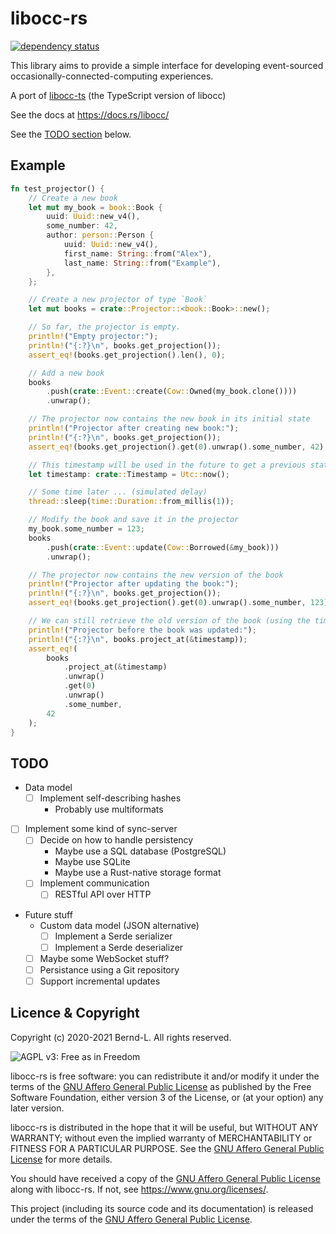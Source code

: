 # libocc-rs

[![dependency status](https://deps.rs/crate/libocc/0.5.0/status.svg)](https://deps.rs/crate/libocc/0.5.0)

This library aims to provide a simple interface for developing event-sourced occasionally-connected-computing experiences.

A port of [libocc-ts](https://github.com/Bernd-L/libocc-ts) (the TypeScript version of libocc)

See the docs at <https://docs.rs/libocc/>

See the [TODO section](#todo) below.

## Example

```Rust
fn test_projector() {
    // Create a new book
    let mut my_book = book::Book {
        uuid: Uuid::new_v4(),
        some_number: 42,
        author: person::Person {
            uuid: Uuid::new_v4(),
            first_name: String::from("Alex"),
            last_name: String::from("Example"),
        },
    };

    // Create a new projector of type `Book`
    let mut books = crate::Projector::<book::Book>::new();

    // So far, the projector is empty.
    println!("Empty projector:");
    println!("{:?}\n", books.get_projection());
    assert_eq!(books.get_projection().len(), 0);

    // Add a new book
    books
        .push(crate::Event::create(Cow::Owned(my_book.clone())))
        .unwrap();

    // The projector now contains the new book in its initial state
    println!("Projector after creating new book:");
    println!("{:?}\n", books.get_projection());
    assert_eq!(books.get_projection().get(0).unwrap().some_number, 42);

    // This timestamp will be used in the future to get a previous state of the book
    let timestamp: crate::Timestamp = Utc::now();

    // Some time later ... (simulated delay)
    thread::sleep(time::Duration::from_millis(1));

    // Modify the book and save it in the projector
    my_book.some_number = 123;
    books
        .push(crate::Event::update(Cow::Borrowed(&my_book)))
        .unwrap();

    // The projector now contains the new version of the book
    println!("Projector after updating the book:");
    println!("{:?}\n", books.get_projection());
    assert_eq!(books.get_projection().get(0).unwrap().some_number, 123);

    // We can still retrieve the old version of the book (using the timestamp)
    println!("Projector before the book was updated:");
    println!("{:?}\n", books.project_at(&timestamp));
    assert_eq!(
        books
            .project_at(&timestamp)
            .unwrap()
            .get(0)
            .unwrap()
            .some_number,
        42
    );
}
```

## TODO

- Data model
  - [ ] Implement self-describing hashes
    - Probably use multiformats
- [ ] Implement some kind of sync-server
  - [ ] Decide on how to handle persistency
    - Maybe use a SQL database (PostgreSQL)
    - Maybe use SQLite
    - Maybe use a Rust-native storage format
  - [ ] Implement communication
    - [ ] RESTful API over HTTP
- Future stuff
  - Custom data model (JSON alternative)
    - [ ] Implement a Serde serializer
    - [ ] Implement a Serde deserializer
  - [ ] Maybe some WebSocket stuff?
  - [ ] Persistance using a Git repository
  - [ ] Support incremental updates

## Licence & Copyright

Copyright (c) 2020-2021 Bernd-L. All rights reserved.

![AGPL v3: Free as in Freedom](https://www.gnu.org/graphics/agplv3-with-text-162x68.png)

libocc-rs is free software: you can redistribute it and/or modify it under the terms of the [GNU Affero General Public License](/LICENSE.md) as published by the Free Software Foundation, either version 3 of the License, or (at your option) any later version.

libocc-rs is distributed in the hope that it will be useful, but WITHOUT ANY WARRANTY; without even the implied warranty of MERCHANTABILITY or FITNESS FOR A PARTICULAR PURPOSE. See the [GNU Affero General Public License](/LICENSE.md) for more details.

You should have received a copy of the [GNU Affero General Public License](/LICENSE.md) along with libocc-rs. If not, see <https://www.gnu.org/licenses/>.

This project (including its source code and its documentation) is released under the terms of the [GNU Affero General Public License](/LICENSE.md).
